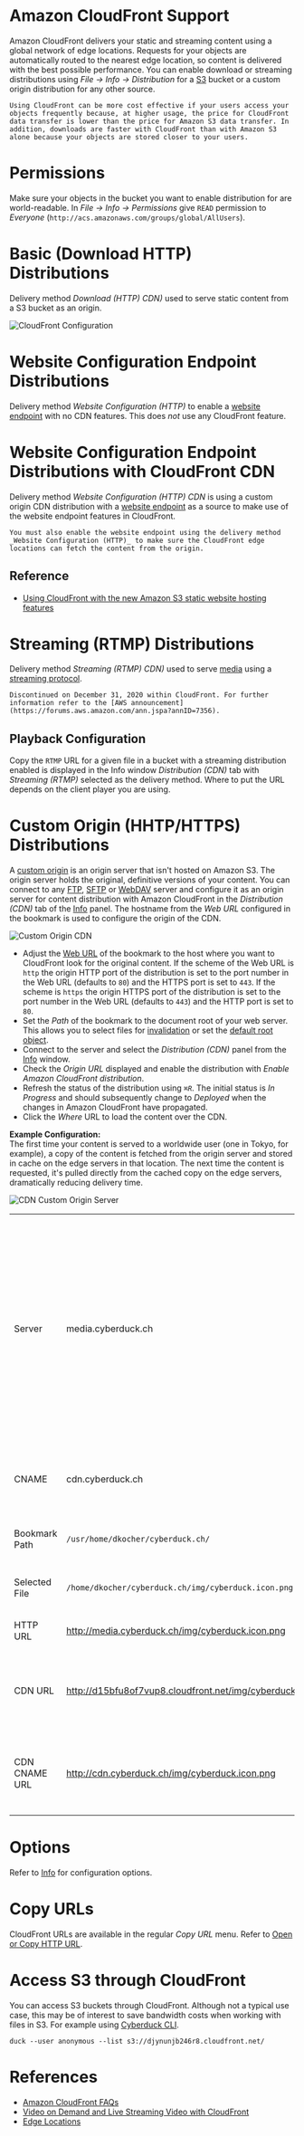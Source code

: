 Amazon CloudFront Support
===

Amazon CloudFront delivers your static and streaming content using a global network of edge locations. Requests for your objects are automatically routed to the nearest edge location, so content is delivered with the best possible performance. You can enable download or streaming distributions using *File → Info → Distribution* for a [S3](../protocols/s3/index.md) bucket or a custom origin distribution for any other source.

```{note}
Using CloudFront can be more cost effective if your users access your objects frequently because, at higher usage, the price for CloudFront data transfer is lower than the price for Amazon S3 data transfer. In addition, downloads are faster with CloudFront than with Amazon S3 alone because your objects are stored closer to your users.
```

# Permissions

Make sure your objects in the bucket you want to enable distribution for are world-readable. In *File → Info → Permissions* give `READ` permission to *Everyone* (`http://acs.amazonaws.com/groups/global/AllUsers`).

# Basic (Download HTTP) Distributions

Delivery method _Download (HTTP) CDN)_ used to serve static content from a S3 bucket as an origin.

![CloudFront Configuration](_images/CloudFront_Configuration.png)

# Website Configuration Endpoint Distributions

Delivery method _Website Configuration (HTTP)_ to enable a [website endpoint](../protocols/s3/index.md#website-configuration) with no CDN features. This does *not* use any CloudFront feature.

# Website Configuration Endpoint Distributions with CloudFront CDN

Delivery method _Website Configuration (HTTP) CDN_  is using a custom origin CDN distribution with a [website endpoint](../protocols/s3/index.md#website-configuration) as a source to make use of the website endpoint features in CloudFront.

```{attention}
You must also enable the website endpoint using the delivery method _Website Configuration (HTTP)_ to make sure the CloudFront edge locations can fetch the content from the origin.
```

## Reference

- [Using CloudFront with the new Amazon S3 static website hosting features](https://forums.aws.amazon.com/ann.jspa?annID=921)

# Streaming (RTMP) Distributions
Delivery method _Streaming (RTMP) CDN)_ used to serve [media](http://en.wikipedia.org/wiki/Flash_Video) using a [streaming protocol](http://en.wikipedia.org/wiki/Real_Time_Messaging_Protocol).

```{attention}
Discontinued on December 31, 2020 within CloudFront. For further information refer to the [AWS announcement](https://forums.aws.amazon.com/ann.jspa?annID=7356).
```

## Playback Configuration

Copy the `RTMP` URL for a given file in a bucket with a streaming distribution enabled is displayed in the Info window *Distribution (CDN)* tab with *Streaming (RTMP)* selected as the delivery method. Where to put the URL depends on the client player you are using.

# Custom Origin (HHTP/HTTPS) Distributions

A [custom origin](https://docs.aws.amazon.com/AmazonCloudFront/latest/DeveloperGuide/private-content-overview.html#forward-custom-headers-restrict-access) is an origin server that isn't hosted on Amazon S3. The origin server holds the original, definitive versions of your content. You can connect to any [FTP](../protocols/ftp.md), [SFTP](../protocols/sftp.md) or [WebDAV](../protocols/webdav/index.md) server and configure it as an origin server for content distribution with Amazon CloudFront in the *Distribution (CDN)* tab of the [Info](../cyberduck/info.md) panel. The hostname from the *Web URL* configured in the bookmark is used to configure the origin of the CDN.

![Custom Origin CDN](_images/Custom_Origin_CDN.png)

- Adjust the [Web URL](../cyberduck/bookmarks.md#http-url) of the bookmark to the host where you want to CloudFront look for the original content. If the scheme of the Web URL is `http` the origin HTTP port of the distribution is set to the port number in the Web URL (defaults to `80`) and the HTTPS port is set to `443`. If the scheme is `https` the origin HTTPS port of the distribution is set to the port number in the Web URL (defaults to `443`) and the HTTP port is set to `80`.
- Set the *Path* of the bookmark to the document root of your web server. This allows you to select files for [invalidation](../cyberduck/info.md#object-invalidation) or set the [default root object](../cyberduck/info.md#index-file).
- Connect to the server and select the *Distribution (CDN)* panel from the [Info](../cyberduck/info.md) window.
- Check the *Origin URL* displayed and enable the distribution with *Enable Amazon CloudFront distribution*.
- Refresh the status of the distribution using *`⌘R`*. The initial status is *In Progress* and should subsequently change to *Deployed* when the changes in Amazon CloudFront have propagated.
- Click the *Where* URL to load the content over the CDN.

**Example Configuration:**</br>
The first time your content is served to a worldwide user (one in Tokyo, for example), a copy of the content is fetched from the origin server and stored in cache on the edge servers in that location. The next time the content is requested, it's pulled directly from the cached copy on the edge servers, dramatically reducing delivery time.

![CDN Custom Origin Server](_images/CDN_Custom_Origin_Server.png)

| | | |
|---|---|---|
| Server | media.cyberduck.ch |	Hostname configured in bookmark to connect to. If this is different than what hostname CloudFront should fetch the origin content from, edit the hostname in the Web URL of the bookmark. |
| CNAME | cdn.cyberduck.ch | Alias for hostname assigned by the CloudFront distribution |
| Bookmark Path | `/usr/home/dkocher/cyberduck.ch/` | The Web Server Document Root |
| Selected File | `/home/dkocher/cyberduck.ch/img/cyberduck.icon.png` | A file selected in the browser |
| HTTP URL | http://media.cyberduck.ch/img/cyberduck.icon.png | Origin URL for the resource |
| CDN URL | http://d15bfu8of7vup8.cloudfront.net/img/cyberduck.icon.png | URL for the resource assigned by the CloudFront distribution |
| CDN CNAME URL | http://cdn.cyberduck.ch/img/cyberduck.icon.png | URL for resource in CDN with custom hostname registered in the DNS |

# Options
Refer to [Info](../cyberduck/info.md#cdn-panel) for configuration options.

# Copy URLs
CloudFront URLs are available in the regular *Copy URL* menu. Refer to [Open or Copy HTTP URL](../cyberduck/browser.md#open-or-copy-http-url).

# Access S3 through CloudFront
You can access S3 buckets through CloudFront. Although not a typical use case, this may be of interest to save bandwidth costs when working with files in S3. For example using [Cyberduck CLI](../cli/index.md).

```{code-block}
duck --user anonymous --list s3://djynunjb246r8.cloudfront.net/
```

# References

- [Amazon CloudFront FAQs](http://aws.amazon.com/cloudfront/faqs/)
- [Video on Demand and Live Streaming Video with CloudFront](https://docs.aws.amazon.com/AmazonCloudFront/latest/DeveloperGuide/on-demand-streaming-video.html)
- [Edge Locations](http://aws.amazon.com/cloudfront/#details)